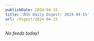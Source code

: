 ```yaml
---
publishDate: 2024-04-15
title: 'RSS Daily Digest: 2024-04-15'
url: /digest/2024-04-15
---
```


_No feeds today!_
